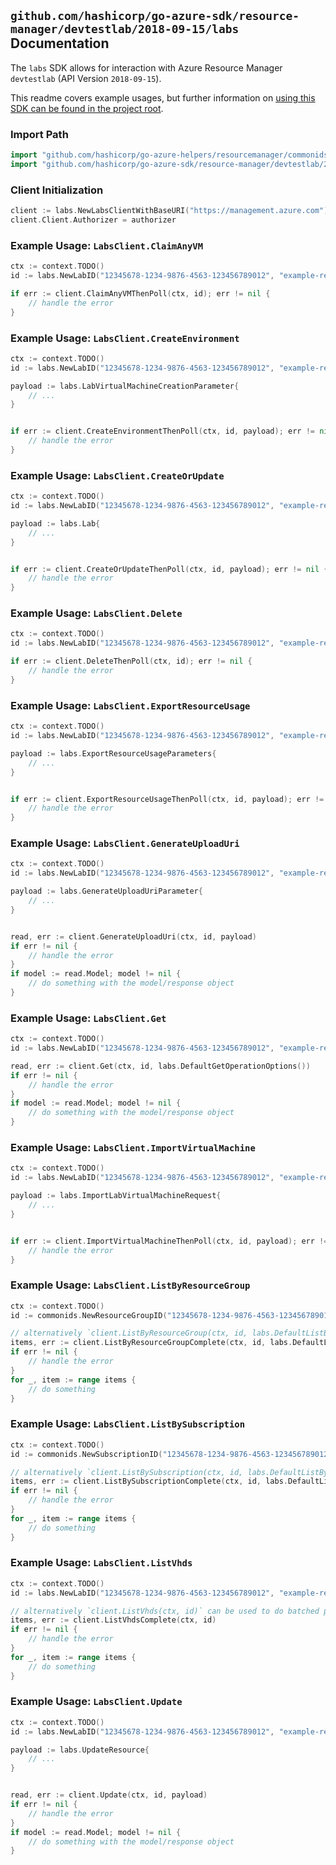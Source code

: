 
## `github.com/hashicorp/go-azure-sdk/resource-manager/devtestlab/2018-09-15/labs` Documentation

The `labs` SDK allows for interaction with Azure Resource Manager `devtestlab` (API Version `2018-09-15`).

This readme covers example usages, but further information on [using this SDK can be found in the project root](https://github.com/hashicorp/go-azure-sdk/tree/main/docs).

### Import Path

```go
import "github.com/hashicorp/go-azure-helpers/resourcemanager/commonids"
import "github.com/hashicorp/go-azure-sdk/resource-manager/devtestlab/2018-09-15/labs"
```


### Client Initialization

```go
client := labs.NewLabsClientWithBaseURI("https://management.azure.com")
client.Client.Authorizer = authorizer
```


### Example Usage: `LabsClient.ClaimAnyVM`

```go
ctx := context.TODO()
id := labs.NewLabID("12345678-1234-9876-4563-123456789012", "example-resource-group", "name")

if err := client.ClaimAnyVMThenPoll(ctx, id); err != nil {
	// handle the error
}
```


### Example Usage: `LabsClient.CreateEnvironment`

```go
ctx := context.TODO()
id := labs.NewLabID("12345678-1234-9876-4563-123456789012", "example-resource-group", "name")

payload := labs.LabVirtualMachineCreationParameter{
	// ...
}


if err := client.CreateEnvironmentThenPoll(ctx, id, payload); err != nil {
	// handle the error
}
```


### Example Usage: `LabsClient.CreateOrUpdate`

```go
ctx := context.TODO()
id := labs.NewLabID("12345678-1234-9876-4563-123456789012", "example-resource-group", "name")

payload := labs.Lab{
	// ...
}


if err := client.CreateOrUpdateThenPoll(ctx, id, payload); err != nil {
	// handle the error
}
```


### Example Usage: `LabsClient.Delete`

```go
ctx := context.TODO()
id := labs.NewLabID("12345678-1234-9876-4563-123456789012", "example-resource-group", "name")

if err := client.DeleteThenPoll(ctx, id); err != nil {
	// handle the error
}
```


### Example Usage: `LabsClient.ExportResourceUsage`

```go
ctx := context.TODO()
id := labs.NewLabID("12345678-1234-9876-4563-123456789012", "example-resource-group", "name")

payload := labs.ExportResourceUsageParameters{
	// ...
}


if err := client.ExportResourceUsageThenPoll(ctx, id, payload); err != nil {
	// handle the error
}
```


### Example Usage: `LabsClient.GenerateUploadUri`

```go
ctx := context.TODO()
id := labs.NewLabID("12345678-1234-9876-4563-123456789012", "example-resource-group", "name")

payload := labs.GenerateUploadUriParameter{
	// ...
}


read, err := client.GenerateUploadUri(ctx, id, payload)
if err != nil {
	// handle the error
}
if model := read.Model; model != nil {
	// do something with the model/response object
}
```


### Example Usage: `LabsClient.Get`

```go
ctx := context.TODO()
id := labs.NewLabID("12345678-1234-9876-4563-123456789012", "example-resource-group", "name")

read, err := client.Get(ctx, id, labs.DefaultGetOperationOptions())
if err != nil {
	// handle the error
}
if model := read.Model; model != nil {
	// do something with the model/response object
}
```


### Example Usage: `LabsClient.ImportVirtualMachine`

```go
ctx := context.TODO()
id := labs.NewLabID("12345678-1234-9876-4563-123456789012", "example-resource-group", "name")

payload := labs.ImportLabVirtualMachineRequest{
	// ...
}


if err := client.ImportVirtualMachineThenPoll(ctx, id, payload); err != nil {
	// handle the error
}
```


### Example Usage: `LabsClient.ListByResourceGroup`

```go
ctx := context.TODO()
id := commonids.NewResourceGroupID("12345678-1234-9876-4563-123456789012", "example-resource-group")

// alternatively `client.ListByResourceGroup(ctx, id, labs.DefaultListByResourceGroupOperationOptions())` can be used to do batched pagination
items, err := client.ListByResourceGroupComplete(ctx, id, labs.DefaultListByResourceGroupOperationOptions())
if err != nil {
	// handle the error
}
for _, item := range items {
	// do something
}
```


### Example Usage: `LabsClient.ListBySubscription`

```go
ctx := context.TODO()
id := commonids.NewSubscriptionID("12345678-1234-9876-4563-123456789012")

// alternatively `client.ListBySubscription(ctx, id, labs.DefaultListBySubscriptionOperationOptions())` can be used to do batched pagination
items, err := client.ListBySubscriptionComplete(ctx, id, labs.DefaultListBySubscriptionOperationOptions())
if err != nil {
	// handle the error
}
for _, item := range items {
	// do something
}
```


### Example Usage: `LabsClient.ListVhds`

```go
ctx := context.TODO()
id := labs.NewLabID("12345678-1234-9876-4563-123456789012", "example-resource-group", "name")

// alternatively `client.ListVhds(ctx, id)` can be used to do batched pagination
items, err := client.ListVhdsComplete(ctx, id)
if err != nil {
	// handle the error
}
for _, item := range items {
	// do something
}
```


### Example Usage: `LabsClient.Update`

```go
ctx := context.TODO()
id := labs.NewLabID("12345678-1234-9876-4563-123456789012", "example-resource-group", "name")

payload := labs.UpdateResource{
	// ...
}


read, err := client.Update(ctx, id, payload)
if err != nil {
	// handle the error
}
if model := read.Model; model != nil {
	// do something with the model/response object
}
```
